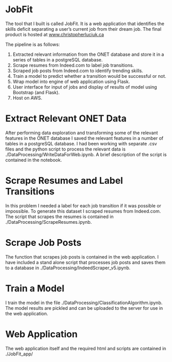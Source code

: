 # JobFit
The tool that I built is called JobFit. It is a web application that identifies the skills deficit separating a user’s current job from their dream job. The final product is hosted at www.christopherluciuk.ca 

The pipeline is as follows:
<ol>
  <li>Extracted relevant information from the ONET database and store it in a series of tables in a postgreSQL database.</li>
  <li>Scrape resumes from Indeed.com to label job transitions.</li>
  <li>Scraped job posts from Indeed.com to identify trending skills.</li>
  <li>Train a model to predict whether a transition would be successful or not.</li>
  <li>Wrap model into engine of web application using Flask.</li>
  <li>User interface for input of jobs and display of results of model using Bootstrap (and Flask).</li>
  <li>Host on AWS.</li>
</ol>

<h1>Extract Relevant ONET Data</h1>
After performing data exploration and transforming some of the relevant features in the ONET database I saved the relevant features in a number of tables in a postgreSQL database. I had been working with separate .csv files and the python script to process the relevant data is ./DataProcessing/WriteDataForWeb.ipynb. A brief description of the script is contained in the notebook.

<h1>Scrape Resumes and Label Transitions</h1>
In this problem I needed a label for each job transition if it was possible or impossible. To generate this dataset I scraped resumes from Indeed.com. The script that scrapes the resumes is contained in ./DataProcessing/ScrapeResumes.ipynb.

<h1>Scrape Job Posts</h1>
The function that scrapes job posts is contained in the web application. I have included a stand alone script that processes job posts and saves them to a database in ./DataProcessing/IndeedScraper_v5.ipynb.

<h1>Train a Model</h1>
I train the model in the file ./DataProcessing/ClassificationAlgorithm.ipynb. The model results are pickled and can be uploaded to the server for use in the web application.

<h1>Web Application</h1>
The web application itself and the required html and scripts are contained in ./JobFit_app/
